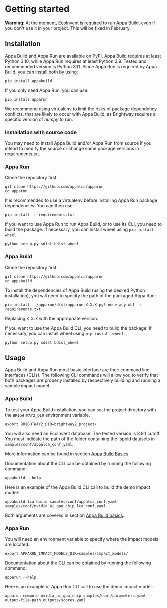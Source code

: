 # Getting started

**Warning**: At the moment, EcoInvent is required to run Appa Build, even if you don't use it in your project. This will be fixed in February.

## Installation
Appa Build and Appa Run are available on PyPI.
Appa Build requires at least Python 3.10, while Appa Run requires at least Python 3.9.
Tested and recommended version is Python 3.11.
Since Appa Run is required by Appa Build, you can install both by using:
```
pip install appabuild
```

If you only need Appa Run, you can use:
```
pip install apparun
```

We recommend using virtualenv to limit the risks of package dependency conflicts, that are likely to occur with Appa Build, as Brightway requires a specific version of *numpy* to run.

### Installation with source code

You may need to install Appa Build and/or Appa Run from source if you intend to modify the source or change some package versions in requirements.txt.

### Appa Run

Clone the repository first:

```
git clone https://github.com/appalca/apparun
cd apparun
```

It is recommended to use a virtualenv before installing Appa Run package dependencies. You can then use:

```
pip install -r requirements.txt
```

If you want to use Appa Run to run Appa Build, or to use its CLI, you need to build the package:
If necessary, you can install wheel using `pip install wheel`.

```
python setup.py sdist bdist_wheel
```

### Appa Build

Clone the repository first:

```
git clone https://github.com/appalca/apparun
cd appabuild
```

To install the dependencies of Appa Build (using the desired Python installation), you will need to specify the path of the packaged Appa Run: 

```
pip install ../apparun/dist/apparun-X.X.X-py3-none-any.whl -r requirements.txt
```

Replacing `X.X.X` with the appropriate version. 

If you want to use the Appa Build CLI, you need to build the package:
If necessary, you can install wheel using `pip install wheel`.

```
python setup.py sdist bdist_wheel
``` 

## Usage
Appa Build and Appa Run most basic interface are their command line interfaces (CLIs).
The following CLI commands will allow you to verify that both packages are properly installed by respectively building and running a sample impact model.

### Appa Build
To test your Appa Build installation, you can set the project directory with the ```BRIGHTWAY2_DIR``` environment variable.
```
export BRIGHTWAY2_DIR=brightway2_project/
```

You will also need an EcoInvent database. The tested version is 3.9.1 cutoff.
You must indicate the path of the folder containing the .spold datasets in `samples/conf/appalca_conf.yaml`.

More information can be found in section [Appa Build Basics](appa_build_basics.md).

Documentation about the CLI can be obtained by running the following command:
```
appabuild --help
```

Here is an example of the Appa Build CLI call to build the demo impact model:
```
appabuild lca build samples/conf/appalca_conf.yaml samples/conf/nvidia_ai_gpu_chip_lca_conf.yaml
```

Both arguments are covered in section [Appa Build basics](appa_build_basics.md).

### Appa Run
You will need an environment variable to specify where the impact models are located.
```
export APPARUN_IMPACT_MODELS_DIR=samples/impact_models/
```

Documentation about the CLI can be obtained by running the following command:
```
apparun --help
```

Here is an example of Appa Run CLI call to use the demo impact model:
```
apparun compute nvidia_ai_gpu_chip samples/conf/parameters.yaml --output-file-path outputs/scores.yaml
```
